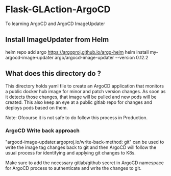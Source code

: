 # Flask-GLAction-ArgoCD
To learning ArgoCD and ArgoCD ImageUpdater

## Install ImageUpdater from Helm
helm repo add argo https://argoproj.github.io/argo-helm
helm install my-argocd-image-updater argo/argocd-image-updater --version 0.12.2

## What does this directory do ?
This directory holds yaml file to create an ArgoCD application that monitors a public docker hub image for minor and patch version changes. As soon as it detects those changes, that image will be pulled and new pods will be created.
This also keep an eye at a public gitlab repo for changes and deploys pods based on them.

Note:  Ofcourse it is not safe to do follow this process in Production. 

### ArgoCD Write back approach

"argocd-image-updater.argoproj.io/write-back-method: git" 
can be used to write the image tag changes back to git and then ArgoCD will follow the usual process for identifying and applying git changes to K8s.

Make sure to add the necessary gitlab/github secret in ArgoCD namespace for ArgoCD process to authenticate and write the changes to git.
